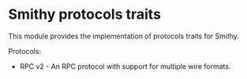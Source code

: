 # Smithy protocols traits

This module provides the implementation of protocols traits for Smithy.

Protocols:

* RPC v2 - An RPC protocol with support for multiple wire formats.
